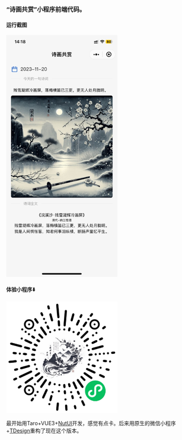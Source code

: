 ### “诗画共赏”小程序前端代码。
#### 运行截图
<img src="./assets/screen_shot.jpeg" alt="诗画共赏" width=300px/>

#### 体验小程序⬇️
<img src="./assets/gh_71c17530cffe_1280.jpg" alt="诗画共赏" width=300px/>

最开始用Taro+VUE3+[NutUI](https://nutui.jd.com/taro/vue/4x/#/zh-CN/guide/intro)开发，感觉有点卡。后来用原生的微信小程序+[TDesign](https://tdesign.tencent.com/miniprogram/overview)重构了现在这个版本。